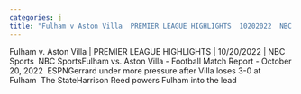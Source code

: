 ```yaml
---
categories: j
title: "Fulham v Aston Villa  PREMIER LEAGUE HIGHLIGHTS  10202022  NBC Sports  NBC Sports"
---
```

Fulham v. Aston Villa | PREMIER LEAGUE HIGHLIGHTS | 10/20/2022 | NBC Sports&nbsp;&nbsp;NBC SportsFulham vs. Aston Villa - Football Match Report - October 20, 2022&nbsp;&nbsp;ESPNGerrard under more pressure after Villa loses 3-0 at Fulham&nbsp;&nbsp;The StateHarrison Reed powers Fulham into the lead 